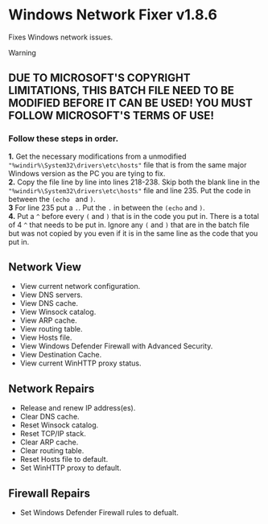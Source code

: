 # Windows Network Fixer v1.8.6
Fixes Windows network issues.

> [!WARNING]
> ## DUE TO MICROSOFT'S COPYRIGHT LIMITATIONS, THIS BATCH FILE NEED TO BE MODIFIED BEFORE IT CAN BE USED! YOU MUST FOLLOW MICROSOFT'S TERMS OF USE!
> ### Follow these steps in order.
> **1.** Get the necessary modifications from a unmodified `"%windir%\System32\drivers\etc\hosts"` file that is from the same major Windows version as the PC you are tying to fix.  
> **2.** Copy the file line by line into lines 218-238. Skip both the blank line in the `"%windir%\System32\drivers\etc\hosts"` file and line 235. Put the code in between the `(echo ` and `)`.  
> **3**  For line 235 put a `.`. Put the `.` in between the `(echo` and `)`.  
> **4.** Put a `^` before every `(` and `)` that is in the code you put in. There is a total of 4 `^` that needs to be put in. Ignore any `(` and `)` that are in the batch file but was not copied by you even if it is in the same line as the code that you put in.

## Network View
- View current network configuration.  
- View DNS servers.  
- View DNS cache.  
- View Winsock catalog.  
- View ARP cache.  
- View routing table.  
- View Hosts file.  
- View Windows Defender Firewall with Advanced Security.  
- View Destination Cache.  
- View current WinHTTP proxy status.

## Network Repairs
- Release and renew IP address(es).  
- Clear DNS cache.  
- Reset Winsock catalog.  
- Reset TCP/IP stack.  
- Clear ARP cache.  
- Clear routing table.  
- Reset Hosts file to default.  
- Set WinHTTP proxy to default.

## Firewall Repairs
- Set Windows Defender Firewall rules to defualt.

